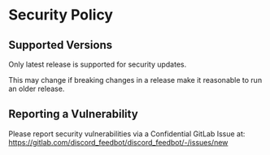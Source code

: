 # Security Policy

## Supported Versions

Only latest release is supported for security updates.

This may change if breaking changes in a release make it reasonable to run an older release.

## Reporting a Vulnerability

Please report security vulnerabilities via a Confidential GitLab Issue at: 
https://gitlab.com/discord_feedbot/discord_feedbot/-/issues/new
